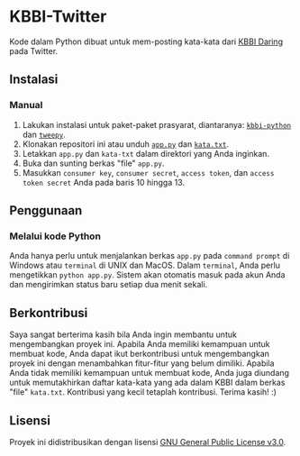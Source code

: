 # KBBI-Twitter

Kode dalam Python dibuat untuk mem-posting kata-kata dari [KBBI Daring][kbbi] pada Twitter.

## Instalasi

### Manual

1. Lakukan instalasi untuk paket-paket prasyarat, diantaranya: [`kbbi-python`][kbbi-python] dan [`tweepy`][tweepy].
2. Klonakan repositori ini atau unduh [`app.py`][app-py] dan [`kata.txt`][kata-txt].
3. Letakkan `app.py` dan `kata-txt` dalam direktori yang Anda inginkan.
4. Buka dan sunting berkas "file" `app.py`.
5. Masukkan `consumer key`, `consumer secret`, `access token`, dan `access token secret` Anda pada baris 10 hingga 13.

## Penggunaan

### Melalui kode Python

Anda hanya perlu untuk menjalankan berkas `app.py` pada `command prompt` di Windows atau `terminal` di UNIX dan MacOS.
Dalam `terminal`, Anda perlu mengetikkan `python app.py`. Sistem akan otomatis masuk pada akun Anda dan mengirimkan status baru setiap dua menit sekali.

## Berkontribusi

Saya sangat berterima kasih bila Anda ingin membantu untuk mengembangkan proyek ini. Apabila Anda memiliki kemampuan untuk membuat kode, Anda dapat ikut berkontribusi untuk mengembangkan proyek ini dengan menambahkan fitur-fitur yang belum dimiliki. Apabila Anda tidak memiliki kemampuan untuk membuat kode, Anda juga diundang untuk memutakhirkan daftar kata-kata yang ada dalam KBBI dalam berkas "file" `kata.txt`. Kontribusi yang kecil tetaplah kontribusi. Terima kasih! :)

## Lisensi

Proyek ini didistribusikan dengan lisensi [GNU General Public License v3.0][LICENSE].

[kbbi-python]: https://github.com/laymonage/kbbi-python
[tweepy]: https://www.tweepy.org/
[kbbi]: https://kbbi.kemdikbud.go.id
[app-py]: https://raw.githubusercontent.com/wildangunawan/KBBI-Twitter/master/app.py
[kata-txt]: https://raw.githubusercontent.com/wildangunawan/KBBI-Twitter/master/kata.txt
[LICENSE]: https://github.com/wildangunawan/KBBI-Twitter/blob/master/LICENSE
